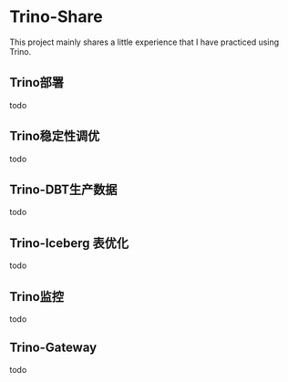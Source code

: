 # Trino-Share
This project mainly shares a little experience that I have practiced using Trino.

## Trino部署
todo

## Trino稳定性调优
todo

## Trino-DBT生产数据
todo

## Trino-Iceberg 表优化
todo

## Trino监控
todo

## Trino-Gateway
todo